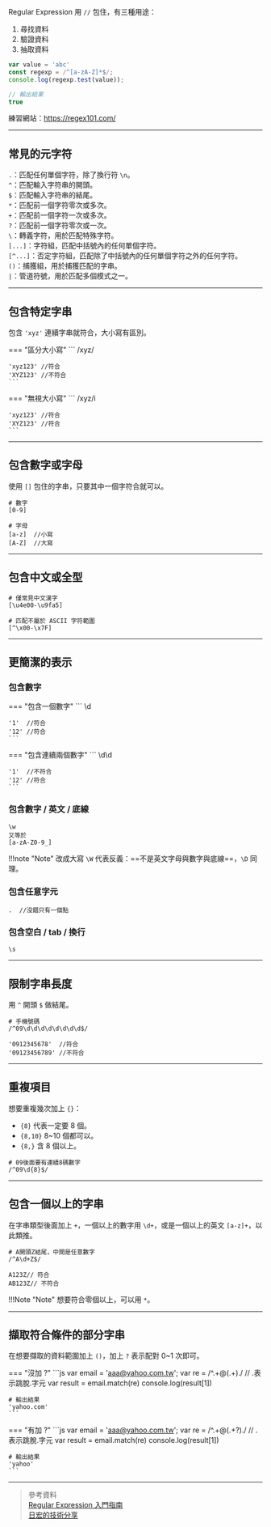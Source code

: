 Regular Expression 用 `//` 包住，有三種用途：  

1. 尋找資料
2. 驗證資料
3. 抽取資料

``` js
var value = 'abc'
const regexp = /^[a-zA-Z]*$/;
console.log(regexp.test(value));

// 輸出結果
true
```

練習網站：https://regex101.com/

---

## 常見的元字符

`.`：匹配任何單個字符，除了換行符 `\n`。  
`^`：匹配輸入字符串的開頭。  
`$`：匹配輸入字符串的結尾。  
`*`：匹配前一個字符零次或多次。  
`+`：匹配前一個字符一次或多次。  
`?`：匹配前一個字符零次或一次。  
`\`：轉義字符，用於匹配特殊字符。  
`[...]`：字符組，匹配中括號內的任何單個字符。  
`[^...]`：否定字符組，匹配除了中括號內的任何單個字符之外的任何字符。  
`()`：捕獲組，用於捕獲匹配的字串。  
`|`：管道符號，用於匹配多個模式之一。  

---

## 包含特定字串

包含 `'xyz'` 連續字串就符合，大小寫有區別。

=== "區分大小寫"
    ```
    /xyz/

    'xyz123' //符合
    'XYZ123' //不符合
    ```

=== "無視大小寫"
    ```
    /xyz/i

    'xyz123' //符合
    'XYZ123' //符合
    ```


---

## 包含數字或字母

使用 `[]` 包住的字串，只要其中一個字符合就可以。

```
# 數字
[0-9]

# 字母
[a-z]  //小寫
[A-Z]  //大寫
```

---

## 包含中文或全型

```
# 僅常見中文漢字
[\u4e00-\u9fa5]

# 匹配不屬於 ASCII 字符範圍
[^\x00-\x7F]
```

---

## 更簡潔的表示

### 包含數字

=== "包含一個數字"
    ```
    \d

    '1'  //符合
    '12' //符合
    ```

=== "包含連續兩個數字"
    ```
    \d\d

    '1'  //不符合
    '12' //符合
    ```

### 包含數字 / 英文 / 底線

```
\w
又等於
[a-zA-Z0-9_]
```

!!!note "Note"
    改成大寫 `\W` 代表反義：==不是英文字母與數字與底線==，`\D` 同理。

### 包含任意字元

```
.  //沒錯只有一個點
```

### 包含空白 / tab / 換行

```
\s
```

---

## 限制字串長度

用 `^` 開頭 `$` 做結尾。

```
# 手機號碼
/^09\d\d\d\d\d\d\d\d$/

'0912345678'  //符合
'09123456789' //不符合
```

---

## 重複項目

想要重複幾次加上 `{}`：  

- `{8}` 代表一定要 8 個。  
- `{8,10}` 8~10 個都可以。  
- `{8,}` 含 8 個以上。  

```
# 09後面要有連續8碼數字
/^09\d{8}$/
```

---

## 包含一個以上的字串

在字串類型後面加上 `+`，一個以上的數字用 `\d+`，或是一個以上的英文 `[a-z]+`，以此類推。
```
# A開頭Z結尾，中間是任意數字
/^A\d+Z$/

A123Z// 符合
AB123Z// 不符合
```

!!!Note "Note"
    想要符合零個以上，可以用 `*`。

---

## 擷取符合條件的部分字串

在想要擷取的資料範圍加上 `()`，加上 `?` 表示配對 0~1 次即可。

=== "沒加 ?"
    ```js
    var email = 'aaa@yahoo.com.tw';
    var re = /^.+@(.+)\./
    // \.表示跳脫.字元
    var result = email.match(re)
    console.log(result[1])

    # 輸出結果
    'yahoo.com'
    ```
=== "有加 ?"
    ```js
    var email = 'aaa@yahoo.com.tw';
    var re = /^.+@(.+?)\./
    // \.表示跳脫.字元
    var result = email.match(re)
    console.log(result[1])

    # 輸出結果
    'yahoo'
    ```
---

> 參考資料  
> [Regular Expression 入門指南](https://blog.techbridge.cc/2020/05/14/introduction-to-regular-expression/)  
> [日宏的技術分享](https://test-zoxul-25825563df0f22bc52a20ee5150919645dc3ef0f19709d858ccf.gitlab.io/regular_express/regex/)



